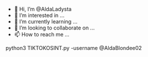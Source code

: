 - 👋 Hi, I’m @AldaLadysta
- 👀 I’m interested in ...
- 🌱 I’m currently learning ...
- 💞️ I’m looking to collaborate on ...
- 📫 How to reach me ...

<!---
AldaLadysta/AldaLadysta is a ✨ special ✨ repository because its `README.md` (this file) appears on your GitHub profile.
You can click the Preview link to take a look at your changes.
---> python3 TIKTOKOSINT.py -username @AldaBlondee02

